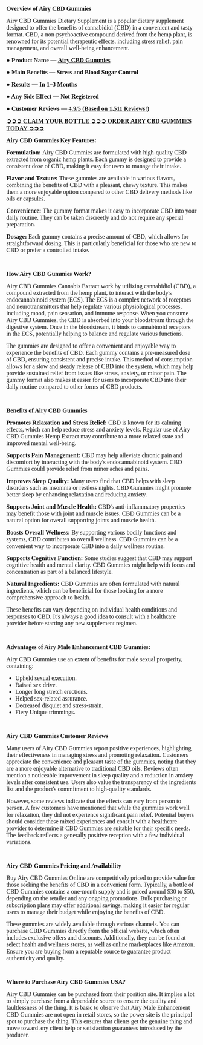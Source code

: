<p><strong><span style="font-family: Trebuchet; font-size: medium;">Overview of Airy CBD Gummies</span></strong></p>
<p><span style="font-family: Trebuchet; font-size: medium;">Airy CBD Gummies Dietary Supplement is a popular dietary supplement designed to offer the benefits of cannabidiol (CBD) in a convenient and tasty format. CBD, a non-psychoactive compound derived from the hemp plant, is renowned for its potential therapeutic effects, including stress relief, pain management, and overall well-being enhancement.</span></p>
<p><span style="font-family: Trebuchet; font-size: medium;"><strong>● Product Name &mdash;&nbsp;<a href="https://www.facebook.com/Airy.CBD.Gummies.USA/" target="_blank" rel="nofollow" data-saferedirecturl="https://www.google.com/url?hl=en-GB&amp;q=https://sales24hour.com/uvir&amp;source=gmail&amp;ust=1724824886000000&amp;usg=AOvVaw2vlpCITwZqsjVPMT-a9bIn"><u>Airy CBD Gummies</u></a></strong><br /></span></p>
<p><span style="font-family: Trebuchet; font-size: medium;"><strong>● Main Benefits &mdash; Stress and Blood Sugar Control</strong><br /></span></p>
<p><span style="font-family: Trebuchet; font-size: medium;"><strong>● Results &mdash; In 1&ndash;3 Months</strong><br /></span></p>
<p><span style="font-family: Trebuchet; font-size: medium;"><strong>● Any Side Effect &mdash; Not Registered</strong><br /></span></p>
<p><strong><span style="font-family: Trebuchet; font-size: medium;">● Customer Reviews &mdash;&nbsp;<a href="https://sales24hour.com/uvir" target="_blank" rel="nofollow" data-saferedirecturl="https://www.google.com/url?hl=en-GB&amp;q=https://sales24hour.com/uvir&amp;source=gmail&amp;ust=1724824886000000&amp;usg=AOvVaw2vlpCITwZqsjVPMT-a9bIn"><u>4.9/5 (Based on 1,511 Reviews!)&zwj;</u></a></span></strong></p>
<p><strong><a href="https://sales24hour.com/uvir" target="_blank" rel="nofollow" data-saferedirecturl="https://www.google.com/url?hl=en-GB&amp;q=https://sales24hour.com/uvir&amp;source=gmail&amp;ust=1724824886000000&amp;usg=AOvVaw2vlpCITwZqsjVPMT-a9bIn"><span style="font-family: Trebuchet; font-size: medium;"><u>&zwj;➲➲➲ CLAIM YOUR BOTTLE ➲➲➲ ORDER AIRY CBD GUMMIES TODAY ➲➲➲</u></span></a></strong></p>
<p><strong><span style="font-family: Trebuchet; font-size: medium;">Airy CBD Gummies Key Features:</span></strong></p>
<p><span style="font-family: Trebuchet; font-size: medium;"><strong>Formulation:</strong>&nbsp;Airy CBD Gummies are formulated with high-quality CBD extracted from organic hemp plants. Each gummy is designed to provide a consistent dose of CBD, making it easy for users to manage their intake.</span></p>
<p><span style="font-family: Trebuchet; font-size: medium;"><strong>Flavor and Texture:</strong>&nbsp;These gummies are available in various flavors, combining the benefits of CBD with a pleasant, chewy texture. This makes them a more enjoyable option compared to other CBD delivery methods like oils or capsules.</span></p>
<p><span style="font-family: Trebuchet; font-size: medium;"><strong>Convenience:</strong>&nbsp;The gummy format makes it easy to incorporate CBD into your daily routine. They can be taken discreetly and do not require any special preparation.<br /></span></p>
<p><span style="font-family: Trebuchet; font-size: medium;"><strong>Dosage:</strong>&nbsp;Each gummy contains a precise amount of CBD, which allows for straightforward dosing. This is particularly beneficial for those who are new to CBD or prefer a controlled intake.</span></p>
<p>&nbsp;</p>
<p><strong><span style="font-family: Trebuchet; font-size: medium;">How Airy CBD Gummies Work?</span></strong></p>
<p><span style="font-family: Trebuchet; font-size: medium;">Airy CBD Gummies Cannabis Extract work by utilizing cannabidiol (CBD), a compound extracted from the hemp plant, to interact with the body's endocannabinoid system (ECS). The ECS is a complex network of receptors and neurotransmitters that help regulate various physiological processes, including mood, pain sensation, and immune response. When you consume Airy CBD Gummies, the CBD is absorbed into your bloodstream through the digestive system. Once in the bloodstream, it binds to cannabinoid receptors in the ECS, potentially helping to balance and regulate various functions.</span></p>
<p><span style="font-family: Trebuchet; font-size: medium;">The gummies are designed to offer a convenient and enjoyable way to experience the benefits of CBD. Each gummy contains a pre-measured dose of CBD, ensuring consistent and precise intake. This method of consumption allows for a slow and steady release of CBD into the system, which may help provide sustained relief from issues like stress, anxiety, or minor pain. The gummy format also makes it easier for users to incorporate CBD into their daily routine compared to other forms of CBD products.</span></p>
<p>&nbsp;</p>
<p><strong><span style="font-family: Trebuchet; font-size: medium;">Benefits of Airy CBD Gummies</span></strong></p>
<p><span style="font-family: Trebuchet; font-size: medium;"><strong>Promotes Relaxation and Stress Relief:</strong>&nbsp;CBD is known for its calming effects, which can help reduce stress and anxiety levels. Regular use of Airy CBD Gummies Hemp Extract may contribute to a more relaxed state and improved mental well-being.</span></p>
<p><span style="font-family: Trebuchet; font-size: medium;"><strong>Supports Pain Management:</strong>&nbsp;CBD may help alleviate chronic pain and discomfort by interacting with the body's endocannabinoid system. CBD Gummies could provide relief from minor aches and pains.</span></p>
<p><span style="font-family: Trebuchet; font-size: medium;"><strong>Improves Sleep Quality:</strong>&nbsp;Many users find that CBD helps with sleep disorders such as insomnia or restless nights. CBD Gummies might promote better sleep by enhancing relaxation and reducing anxiety.</span></p>
<p><span style="font-family: Trebuchet; font-size: medium;"><strong>Supports Joint and Muscle Health:</strong>&nbsp;CBD's anti-inflammatory properties may benefit those with joint and muscle issues. CBD Gummies can be a natural option for overall supporting joints and muscle health.</span></p>
<p><span style="font-family: Trebuchet; font-size: medium;"><strong>Boosts Overall Wellness:</strong>&nbsp;By supporting various bodily functions and systems, CBD contributes to overall wellness. CBD Gummies can be a convenient way to incorporate CBD into a daily wellness routine.</span></p>
<p><span style="font-family: Trebuchet; font-size: medium;"><strong>Supports Cognitive Function:</strong>&nbsp;Some studies suggest that CBD may support cognitive health and mental clarity. CBD Gummies might help with focus and concentration as part of a balanced lifestyle.</span></p>
<p><span style="font-family: Trebuchet; font-size: medium;"><strong>Natural Ingredients:</strong>&nbsp;CBD Gummies are often formulated with natural ingredients, which can be beneficial for those looking for a more comprehensive approach to health.</span></p>
<p><span style="font-family: Trebuchet; font-size: medium;">These benefits can vary depending on individual health conditions and responses to CBD. It's always a good idea to consult with a healthcare provider before starting any new supplement regimen.</span></p>
<p>&nbsp;</p>
<p><span style="font-family: Trebuchet; font-size: medium;"><strong>Advantages of Airy Male Enhancement CBD Gummies:</strong><br /></span></p>
<p><span style="font-family: Trebuchet; font-size: medium;">Airy CBD Gummies use an extent of benefits for male sexual prosperity, containing:</span></p>
<ul>
<li><span style="font-family: Trebuchet; font-size: medium;">Upheld sexual execution.<br /></span></li>
<li><span style="font-family: Trebuchet; font-size: medium;">Raised sex drive.<br /></span></li>
<li><span style="font-family: Trebuchet; font-size: medium;">Longer long stretch erections.<br /></span></li>
<li><span style="font-family: Trebuchet; font-size: medium;">Helped sex-related assurance.<br /></span></li>
<li><span style="font-family: Trebuchet; font-size: medium;">Decreased disquiet and stress-strain.<br /></span></li>
<li><span style="font-family: Trebuchet; font-size: medium;">Fiery Unique trimmings.</span></li>
</ul>
<p>&nbsp;</p>
<p><strong><span style="font-family: Trebuchet; font-size: medium;">Airy CBD Gummies Customer Reviews</span></strong></p>
<p><span style="font-family: Trebuchet; font-size: medium;">Many users of Airy CBD Gummies report positive experiences, highlighting their effectiveness in managing stress and promoting relaxation. Customers appreciate the convenience and pleasant taste of the gummies, noting that they are a more enjoyable alternative to traditional CBD oils. Reviews often mention a noticeable improvement in sleep quality and a reduction in anxiety levels after consistent use. Users also value the transparency of the ingredients list and the product's commitment to high-quality standards.<br /></span></p>
<p><span style="font-family: Trebuchet; font-size: medium;">However, some reviews indicate that the effects can vary from person to person. A few customers have mentioned that while the gummies work well for relaxation, they did not experience significant pain relief. Potential buyers should consider these mixed experiences and consult with a healthcare provider to determine if CBD Gummies are suitable for their specific needs. The feedback reflects a generally positive reception with a few individual variations.</span></p>
<p>&nbsp;</p>
<p><strong><span style="font-family: Trebuchet; font-size: medium;">Airy CBD Gummies Pricing and Availability</span></strong></p>
<p><span style="font-family: Trebuchet; font-size: medium;">Buy Airy CBD Gummies Online are competitively priced to provide value for those seeking the benefits of CBD in a convenient form. Typically, a bottle of CBD Gummies contains a one-month supply and is priced around $30 to $50, depending on the retailer and any ongoing promotions. Bulk purchasing or subscription plans may offer additional savings, making it easier for regular users to manage their budget while enjoying the benefits of CBD.<br /></span></p>
<p><span style="font-family: Trebuchet; font-size: medium;">These gummies are widely available through various channels. You can purchase CBD Gummies directly from the official website, which often includes exclusive offers and discounts. Additionally, they can be found at select health and wellness stores, as well as online marketplaces like Amazon. Ensure you are buying from a reputable source to guarantee product authenticity and quality.</span></p>
<p>&nbsp;</p>
<p><span style="font-family: Trebuchet; font-size: medium;"><strong>Where to Purchase Airy CBD Gummies USA?</strong><br /></span></p>
<p><span style="font-family: Trebuchet; font-size: medium;">Airy CBD Gummies can be purchased from their position site. It implies a lot to simply purchase from a dependable source to ensure the quality and faultlessness of the thing. It is basic to observe that Airy Male Enhancement CBD Gummies are not open in retail stores, so the power site is the principal spot to purchase the thing. This ensures that clients get the genuine thing and move toward any client help or satisfaction guarantees introduced by the producer.</span></p>
